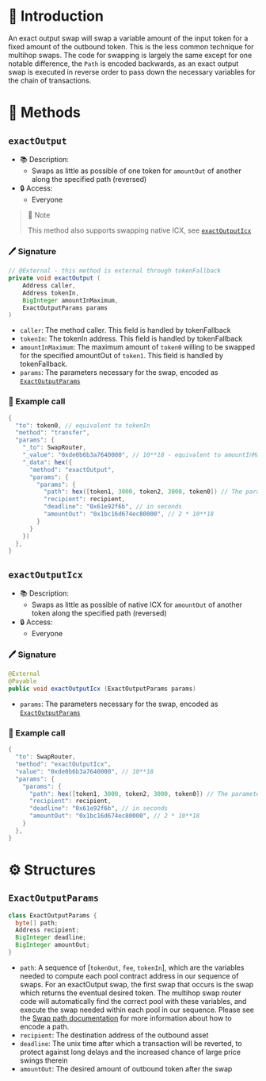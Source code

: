 # 📖 Introduction

An exact output swap will swap a variable amount of the input token for a fixed amount of the outbound token. This is the less common technique for multihop swaps. The code for swapping is largely the same except for one notable difference, the `Path` is encoded backwards, as an exact output swap is executed in reverse order to pass down the necessary variables for the chain of transactions.

# 📜 Methods

## `exactOutput`

- 📚 Description: 
  - Swaps as little as possible of one token for `amountOut` of another along the specified path (reversed)
- 🔒 Access: 
  - Everyone
  
> 📝 Note
> 
> This method also supports swapping native ICX, see [`exactOutputIcx`](#exactoutputicx)

### 🖊️ Signature

```java
// @External - this method is external through tokenFallback
private void exactOutput (
    Address caller, 
    Address tokenIn, 
    BigInteger amountInMaximum, 
    ExactOutputParams params
)
```

- `caller`: The method caller. This field is handled by tokenFallback
- `tokenIn`: The tokenIn address. This field is handled by tokenFallback
- `amountInMaximum`: The maximum amount of `token0` willing to be swapped for the specified amountOut of `token1`. This field is handled by tokenFallback.
- `params`: The parameters necessary for the swap, encoded as [`ExactOutputParams`](#exactoutputparams)

### 🧪 Example call

```java
{
  "to": token0, // equivalent to tokenIn
  "method": "transfer",
  "params": {
    "_to": SwapRouter,
    "_value": "0xde0b6b3a7640000", // 10**18 - equivalent to amountInMaximum
    "_data": hex({
      "method": "exactOutput",
      "params": {
        "params": {
          "path": hex([token1, 3000, token2, 3000, token0]) // The parameter path is encoded as (tokenOut, fee, tokenIn/tokenOut, fee, tokenIn). The tokenIn/tokenOut field is the shared token between the two pools used in the multiple pool swap. In this case token2 is the "shared" token. For an exactOutput swap, the first swap that occurs is the swap which returns the eventual desired token. In this case, our desired output token is token1 so that swap happens first, and is encoded in the path accordingly.
          "recipient": recipient,
          "deadline": "0x61e92f6b", // in seconds
          "amountOut": "0x1bc16d674ec80000", // 2 * 10**18
        }
      }
    })
  },
}
```


## `exactOutputIcx`

- 📚 Description: 
  - Swaps as little as possible of native ICX for `amountOut` of another token along the specified path (reversed)
- 🔒 Access: 
  - Everyone
  
### 🖊️ Signature

```java
@External
@Payable
public void exactOutputIcx (ExactOutputParams params)
```

- `params`: The parameters necessary for the swap, encoded as [`ExactOutputParams`](#exactoutputparams)

### 🧪 Example call

```java
{
  "to": SwapRouter,
  "method": "exactOutputIcx",
  "value": "0xde0b6b3a7640000", // 10**18
  "params": {
    "params": {
      "path": hex([token1, 3000, token2, 3000, token0]) // The parameter path is encoded as (tokenOut, fee, tokenIn/tokenOut, fee, tokenIn). The tokenIn/tokenOut field is the shared token between the two pools used in the multiple pool swap. In this case token2 is the "shared" token. For an exactOutput swap, the first swap that occurs is the swap which returns the eventual desired token. In this case, our desired output token is token1 so that swap happens first, and is encoded in the path accordingly.
      "recipient": recipient,
      "deadline": "0x61e92f6b", // in seconds
      "amountOut": "0x1bc16d674ec80000", // 2 * 10**18
    }
  },
}
```

# ⚙️ Structures

## `ExactOutputParams`

```java
class ExactOutputParams {
  byte[] path;
  Address recipient;
  BigInteger deadline;
  BigInteger amountOut;
}
```

- `path`: A sequence of [`tokenOut`, `fee`, `tokenIn`], which are the variables needed to compute each pool contract address in our sequence of swaps. For an exactOutput swap, the first swap that occurs is the swap which returns the eventual desired token. The multihop swap router code will automatically find the correct pool with these variables, and execute the swap needed within each pool in our sequence. Please see the [Swap path documentation](/commons/swap-path.md#how-to-encode-a-swap-path) for more information about how to encode a path.
- `recipient`: The destination address of the outbound asset
- `deadline`: The unix time after which a transaction will be reverted, to protect against long delays and the increased chance of large price swings therein
- `amountOut`: The desired amount of outbound token after the swap
